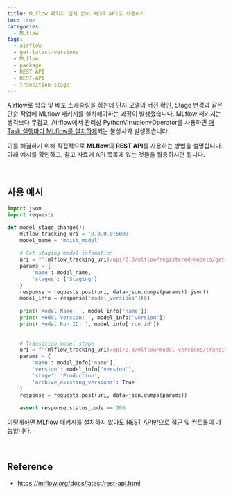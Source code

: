 ```yaml
---
title: MLflow 패키지 설치 없이 REST API로 사용하기
toc: true
categories:
  - MLflow
tags:
  - airflow
  - get-latest-versions
  - MLflow
  - package
  - REST API
  - REST-API
  - transition-stage
---
```


Airflow로 학습 및 배포 스케줄링을 하는데 단지 모델의 버전 확인, Stage 변경과 같은 단순 작업에 MLflow 패키지를 설치해야하는 과정이 발생했습니다. MLflow 패키지는 생각보다 무겁고, Airflow에서 관리상 PythonVirtualenvOperator를 사용하면 <u>매 Task 실행마다 MLflow를 설치하게</u>되는 불상사가 발생했습니다.

이를 해결하기 위해 직접적으로 **MLflow**의 **REST API**를 사용하는 방법을 설명합니다. 아래 예시를 확인하고, 참고 자료에 API 목록에 있는 것들을 활용하시면 됩니다.

<br>

## **사용 예시**

```python
import json
import requests

def model_stage_change():
	mlflow_tracking_uri = '0.0.0.0:5000'
    model_name = 'mnist_model'
    
    # Get staging model infomation
    uri = f'{mlflow_tracking_uri}/api/2.0/mlflow/registered-models/get-latest-versions'
    params = {
    	'name': model_name,
        'stages': ['Staging']
    }
    response = requests.post(uri, data=json.dumps(params)).json()
    model_info = response['model_versions'][0]
    
    print('Model Name: ', model_info['name'])
    print('Model Version: ', model_info['version'])
    print('Model Run ID: ', model_info['run_id'])
    
    
    # Transition model stage
    uri = f'{mlflow_tracking_uri}/api/2.0/mlflow/model-versions/transition-stage'
    params = {
    	'name': model_info['name'],
        'version': model_info['version'],
        'stage': 'Production',
        'archive_existing_versions': True
    }
    response = requests.post(uri, data=json.dumps(params))
    
    assert response.status_code == 200
```

이렇게하면 MLflow 패키지를 설치하지 않아도 <u>REST API만으로 접근 및 컨트롤이 가능</u>합니다.

<br>

## **Reference**

* <https://mlflow.org/docs/latest/rest-api.html>


 

